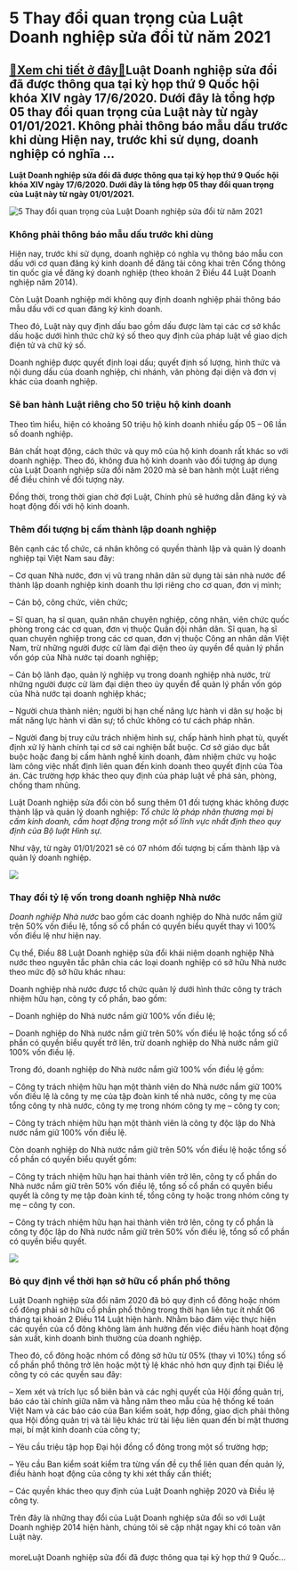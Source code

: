 5 Thay đổi quan trọng của Luật Doanh nghiệp sửa đổi từ năm 2021
===============================================================

[:gift:Xem chi tiết ở đây:gift:](https://hddtvn.com/5-thay-doi-quan-trong-cua-luat-doanh-nghiep-sua-doi-tu-nam-2021/)Luật Doanh nghiệp sửa đổi đã được thông qua tại kỳ họp thứ 9 Quốc hội khóa XIV ngày 17/6/2020. Dưới đây là tổng hợp 05 thay đổi quan trọng của Luật này từ ngày 01/01/2021. Không phải thông báo mẫu dấu trước khi dùng Hiện nay, trước khi sử dụng, doanh nghiệp có nghĩa …
----------------------------------------------------------------------------------------------------------------------------------------------------------------------------------------------------------------------------------------------------------------------------

**Luật Doanh nghiệp sửa đổi đã được thông qua tại kỳ họp thứ 9 Quốc hội khóa XIV ngày 17/6/2020. Dưới đây là tổng hợp 05 thay đổi quan trọng của Luật này từ ngày 01/01/2021.**


![5 Thay đổi quan trọng của Luật Doanh nghiệp sửa đổi từ năm 2021](https://hddtvn.com/wp-content/uploads/2021/01/3LhHCVBRJR.jpg "5 Thay đổi quan trọng của Luật Doanh nghiệp sửa đổi từ năm 2021")


### **Không phải thông báo mẫu dấu trước khi dùng**


Hiện nay, trước khi sử dụng, doanh nghiệp có nghĩa vụ thông báo mẫu con dấu với cơ quan đăng ký kinh doanh để đăng tải công khai trên Cổng thông tin quốc gia về đăng ký doanh nghiệp (theo khoản 2 Điều 44 Luật Doanh nghiệp năm 2014).


Còn Luật Doanh nghiệp mới không quy định doanh nghiệp phải thông báo mẫu dấu với cơ quan đăng ký kinh doanh.


Theo đó, Luật này quy định dấu bao gồm dấu được làm tại các cơ sở khắc dấu hoặc dưới hình thức chữ ký số theo quy định của pháp luật về giao dịch điện tử và chữ ký số.


Doanh nghiệp được quyết định loại dấu; quyết định số lượng, hình thức và nội dung dấu của doanh nghiệp, chi nhánh, văn phòng đại diện và đơn vị khác của doanh nghiệp.


### **Sẽ ban hành Luật riêng cho 50 triệu hộ kinh doanh**


Theo tìm hiểu, hiện có khoảng 50 triệu hộ kinh doanh nhiều gấp 05 – 06 lần số doanh nghiệp.


Bản chất hoạt động, cách thức và quy mô của hộ kinh doanh rất khác so với doanh nghiệp. Theo đó, không đưa hộ kinh doanh vào đối tượng áp dụng của Luật Doanh nghiệp sửa đổi năm 2020 mà sẽ ban hành một Luật riêng để điều chỉnh về đối tượng này.


Đồng thời, trong thời gian chờ đợi Luật, Chính phủ sẽ hướng dẫn đăng ký và hoạt động đối với hộ kinh doanh.


### **Thêm đối tượng bị cấm thành lập doanh nghiệp**


Bên cạnh các tổ chức, cá nhân không có quyền thành lập và quản lý doanh nghiệp tại Việt Nam sau đây:


– Cơ quan Nhà nước, đơn vị vũ trang nhân dân sử dụng tài sản nhà nước để thành lập doanh nghiệp kinh doanh thu lợi riêng cho cơ quan, đơn vị mình;


– Cán bộ, công chức, viên chức;


– Sĩ quan, hạ sĩ quan, quân nhân chuyên nghiệp, công nhân, viên chức quốc phòng trong các cơ quan, đơn vị thuộc Quân đội nhân dân. Sĩ quan, hạ sĩ quan chuyên nghiệp trong các cơ quan, đơn vị thuộc Công an nhân dân Việt Nam, trừ những người được cử làm đại diện theo ủy quyền để quản lý phần vốn góp của Nhà nước tại doanh nghiệp;


– Cán bộ lãnh đạo, quản lý nghiệp vụ trong doanh nghiệp nhà nước, trừ những người được cử làm đại diện theo ủy quyền để quản lý phần vốn góp của Nhà nước tại doanh nghiệp khác;


– Người chưa thành niên; người bị hạn chế năng lực hành vi dân sự hoặc bị mất năng lực hành vi dân sự; tổ chức không có tư cách pháp nhân.


– Người đang bị truy cứu trách nhiệm hình sự, chấp hành hình phạt tù, quyết định xử lý hành chính tại cơ sở cai nghiện bắt buộc. Cơ sở giáo dục bắt buộc hoặc đang bị cấm hành nghề kinh doanh, đảm nhiệm chức vụ hoặc làm công việc nhất định liên quan đến kinh doanh theo quyết định của Tòa án. Các trường hợp khác theo quy định của pháp luật về phá sản, phòng, chống tham nhũng.


Luật Doanh nghiệp sửa đổi còn bổ sung thêm 01 đối tượng khác không được thành lập và quản lý doanh nghiệp: *Tổ chức là pháp nhân thương mại bị cấm kinh doanh, cấm hoạt động trong một số lĩnh vực nhất định theo quy định của Bộ luật Hình sự.*


Như vậy, từ ngày 01/01/2021 sẽ có 07 nhóm đối tượng bị cấm thành lập và quản lý doanh nghiệp.


![](https://hddtvn.com/wp-content/uploads/2021/01/GtixFk16ls.jpg)


### **Thay đổi tỷ lệ vốn trong doanh nghiệp Nhà nước**


*Doanh nghiệp Nhà nước* bao gồm các doanh nghiệp do Nhà nước nắm giữ trên 50% vốn điều lệ, tổng số cổ phần có quyền biểu quyết thay vì 100% vốn điều lệ như hiện nay.


Cụ thể, Điều 88 Luật Doanh nghiệp sửa đổi khái niệm doanh nghiệp Nhà nước theo nguyên tắc phân chia các loại doanh nghiệp có sở hữu Nhà nước theo mức độ sở hữu khác nhau:


Doanh nghiệp nhà nước được tổ chức quản lý dưới hình thức công ty trách nhiệm hữu hạn, công ty cổ phần, bao gồm:


– Doanh nghiệp do Nhà nước nắm giữ 100% vốn điều lệ;


– Doanh nghiệp do Nhà nước nắm giữ trên 50% vốn điều lệ hoặc tổng số cổ phần có quyền biểu quyết trở lên, trừ doanh nghiệp do Nhà nước nắm giữ 100% vốn điều lệ.


Trong đó, doanh nghiệp do Nhà nước nắm giữ 100% vốn điều lệ gồm:


– Công ty trách nhiệm hữu hạn một thành viên do Nhà nước nắm giữ 100% vốn điều lệ là công ty mẹ của tập đoàn kinh tế nhà nước, công ty mẹ của tổng công ty nhà nước, công ty mẹ trong nhóm công ty mẹ – công ty con;


– Công ty trách nhiệm hữu hạn một thành viên là công ty độc lập do Nhà nước nắm giữ 100% vốn điều lệ.


Còn doanh nghiệp do Nhà nước nắm giữ trên 50% vốn điều lệ hoặc tổng số cổ phần có quyền biểu quyết gồm:


– Công ty trách nhiệm hữu hạn hai thành viên trở lên, công ty cổ phần do Nhà nước nắm giữ trên 50% vốn điều lệ, tổng số cổ phần có quyền biểu quyết là công ty mẹ tập đoàn kinh tế, tổng công ty hoặc trong nhóm công ty mẹ – công ty con.


– Công ty trách nhiệm hữu hạn hai thành viên trở lên, công ty cổ phần là công ty độc lập do Nhà nước nắm giữ trên 50% vốn điều lệ, tổng số cổ phần có quyền biểu quyết.


![](https://hddtvn.com/wp-content/uploads/2021/01/nC2eBEVoR8.jpg)


### **Bỏ quy định về thời hạn sở hữu cổ phần phổ thông**


Luật Doanh nghiệp sửa đổi năm 2020 đã bỏ quy định cổ đông hoặc nhóm cổ đông phải sở hữu cổ phần phổ thông trong thời hạn liên tục ít nhất 06 tháng tại khoản 2 Điều 114 Luật hiện hành. Nhằm bảo đảm việc thực hiện các quyền của cổ đông không làm ảnh hưởng đến việc điều hành hoạt động sản xuất, kinh doanh bình thường của doanh nghiệp.


Theo đó, cổ đông hoặc nhóm cổ đông sở hữu từ 05% (thay vì 10%) tổng số cổ phần phổ thông trở lên hoặc một tỷ lệ khác nhỏ hơn quy định tại Điều lệ công ty có các quyền sau đây:


– Xem xét và trích lục sổ biên bản và các nghị quyết của Hội đồng quản trị, báo cáo tài chính giữa năm và hằng năm theo mẫu của hệ thống kế toán Việt Nam và các báo cáo của Ban kiểm soát, hợp đồng, giao dịch phải thông qua Hội đồng quản trị và tài liệu khác trừ tài liệu liên quan đến bí mật thương mại, bí mật kinh doanh của công ty;


– Yêu cầu triệu tập họp Đại hội đồng cổ đông trong một số trường hợp;


– Yêu cầu Ban kiểm soát kiểm tra từng vấn đề cụ thể liên quan đến quản lý, điều hành hoạt động của công ty khi xét thấy cần thiết;


– Các quyền khác theo quy định của Luật Doanh nghiệp 2020 và Điều lệ công ty.


Trên đây là những thay đổi của Luật Doanh nghiệp sửa đổi so với Luật Doanh nghiệp 2014 hiện hành, chúng tôi sẽ cập nhật ngay khi có toàn văn Luật này.


#### 


moreLuật Doanh nghiệp sửa đổi đã được thông qua tại kỳ họp thứ 9 Quốc…

